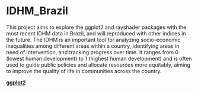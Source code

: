 # IDHM_Brazil

This project aims to explore the ggplot2 and rayshader packages with the most recent IDHM data in Brazil, and will reproduced with other indices in the future. The IDHM is an important tool for analyzing socio-economic inequalities among different areas within a country, identifying areas in need of intervention, and tracking progress over time. It ranges from 0 (lowest human development) to 1 (highest human development) and is often used to guide public policies and allocate resources more equitably, aiming to improve the quality of life in communities across the country. 








[**ggplot2**](https://ggplot2.tidyverse.org/)






